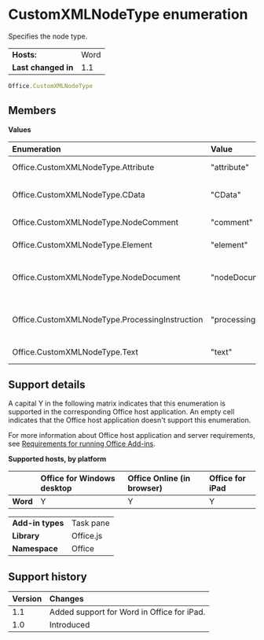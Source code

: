 
# CustomXMLNodeType enumeration
Specifies the node type.



|||
|:-----|:-----|
|**Hosts:**|Word|
|**Last changed in**|1.1|



```js
Office.CustomXMLNodeType
```


## Members


**Values**


|**Enumeration**|**Value**|**Description**|
|:-----|:-----|:-----|
|Office.CustomXMLNodeType.Attribute|"attribute"|The node is an attribute.|
|Office.CustomXMLNodeType.CData|"CData"|The node is a CData type.|
|Office.CustomXMLNodeType.NodeComment|"comment"|The node is a comment.|
|Office.CustomXMLNodeType.Element|"element"|The node is an element.|
|Office.CustomXMLNodeType.NodeDocument|"nodeDocument"|The node is a Document element.|
|Office.CustomXMLNodeType.ProcessingInstruction|"processingInstruction"|The node is a processing instruction.|
|Office.CustomXMLNodeType.Text|"text"|The node is a text node.|

## Support details


A capital Y in the following matrix indicates that this enumeration is supported in the corresponding Office host application. An empty cell indicates that the Office host application doesn't support this enumeration.

For more information about Office host application and server requirements, see [Requirements for running Office Add-ins](../../docs/overview/requirements-for-running-office-add-ins.md).


**Supported hosts, by platform**


||**Office for Windows desktop**|**Office Online (in browser)**|**Office for iPad**|
|:-----|:-----|:-----|:-----|
|**Word**|Y|Y|Y|



|||
|:-----|:-----|
|**Add-in types**|Task pane|
|**Library**|Office.js|
|**Namespace**|Office|

## Support history


|**Version**|**Changes**|
|:-----|:-----|
|1.1|Added support for Word in Office for iPad.|
|1.0|Introduced|
